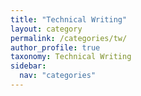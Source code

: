 ```yaml
---
title: "Technical Writing"
layout: category
permalink: /categories/tw/
author_profile: true
taxonomy: Technical Writing
sidebar:
  nav: "categories"
---
```

